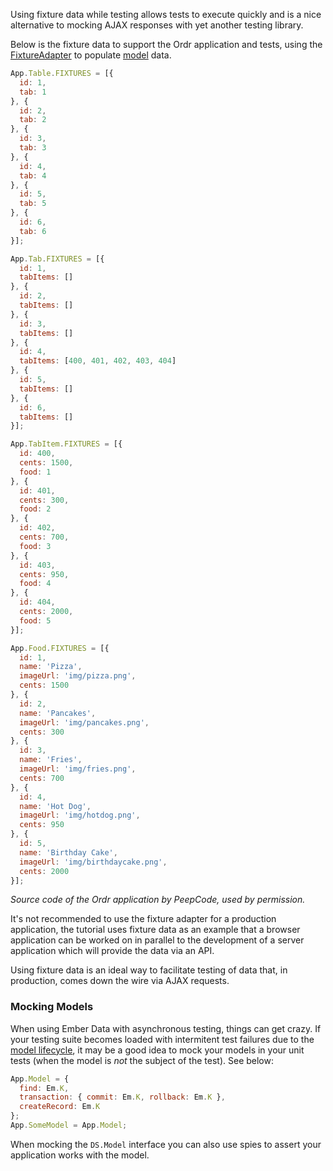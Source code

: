 Using fixture data while testing allows tests to execute quickly and is a nice 
alternative to mocking AJAX responses with yet another testing library.

Below is the fixture data to support the Ordr application and tests, using the 
[FixtureAdapter] to populate [model] data.

```javascript
App.Table.FIXTURES = [{
  id: 1,
  tab: 1
}, {
  id: 2,
  tab: 2
}, {
  id: 3,
  tab: 3
}, {
  id: 4,
  tab: 4
}, {
  id: 5,
  tab: 5
}, {
  id: 6,
  tab: 6
}];

App.Tab.FIXTURES = [{
  id: 1,
  tabItems: []
}, {
  id: 2,
  tabItems: []
}, {
  id: 3,
  tabItems: []
}, {
  id: 4,
  tabItems: [400, 401, 402, 403, 404]
}, {
  id: 5,
  tabItems: []
}, {
  id: 6,
  tabItems: []
}];

App.TabItem.FIXTURES = [{
  id: 400,
  cents: 1500,
  food: 1
}, {
  id: 401,
  cents: 300,
  food: 2
}, {
  id: 402,
  cents: 700,
  food: 3
}, {
  id: 403,
  cents: 950,
  food: 4
}, {
  id: 404,
  cents: 2000,
  food: 5
}];

App.Food.FIXTURES = [{
  id: 1,
  name: 'Pizza',
  imageUrl: 'img/pizza.png',
  cents: 1500
}, {
  id: 2,
  name: 'Pancakes',
  imageUrl: 'img/pancakes.png',
  cents: 300
}, {
  id: 3,
  name: 'Fries',
  imageUrl: 'img/fries.png',
  cents: 700
}, {
  id: 4,
  name: 'Hot Dog',
  imageUrl: 'img/hotdog.png',
  cents: 950
}, {
  id: 5,
  name: 'Birthday Cake',
  imageUrl: 'img/birthdaycake.png',
  cents: 2000
}];
```
_Source code of the Ordr application by PeepCode, used by permission._

It's not recommended to use the fixture adapter for a production application, 
the tutorial uses fixture data as an example that a browser application can be 
worked on in parallel to the development of a server application which will 
provide the data via an API. 

Using fixture data is an ideal way to facilitate testing of data that, in 
production, comes down the wire via AJAX requests.

### Mocking Models

When using Ember Data with asynchronous testing, things can get crazy.
If your testing suite becomes loaded with intermitent test failures due
to the [model lifecycle], it may be a good idea to mock your models in
your unit tests (when the model is _not_ the subject of the test). See below:

```javascript
App.Model = {
  find: Em.K,
  transaction: { commit: Em.K, rollback: Em.K },
  createRecord: Em.K
};
App.SomeModel = App.Model;
```

When mocking the `DS.Model` interface you can also use spies to assert 
your application works with the model.

[FixtureAdapter]: /guides/models/the-fixture-adapter/ "Fixture Adapter section of the Model guide"
[model]: /guides/models/ "Model guide"
[model lifecycle]: /guides/models/model-lifecycle/ "Models must be loaded and saved asynchronously"
